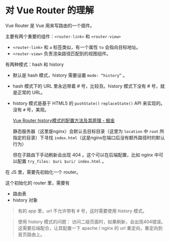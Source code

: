 # 对 Vue Router 的理解

Vue Router 是 Vue 用来写路由的一个插件。

主要有两个重要的组件：`<router-link>` 和 `<router-view>`

- `<router-link>` 和 `a` 标签类似，有一个属性 `to` 会指向目标地址。
- `<router-view>` 负责渲染路径匹配到的视图组件。

有两种模式：hash 和 history

- 默认是 hash 模式，history 需要设置 `mode: “history”` 。

- hash 模式下的 URL 里永远带着 # 号，比较丑。history 模式下没有 # 号，就是正常的 URL。

- history 模式是基于 HTML5 的 `pushState()` `replaceState()` API 来实现的。没有 `#` 号，美观。

  [Vue Router history模式的配置方法及其原理 - 掘金](https://juejin.cn/post/6844903856359342087)

  静态服务器（这里是nginx）会默认去目标目录（这里为 `location` 中 `root` 所指定的目录）下寻找 `index.html`（这是nginx在端口后没有额外路径时的默认行为）

  但在子路由下手动刷新会出现 404 。这个可以在后端配置，比如 nginx 中可以配置 `try_files: $uri $uri/ index.html` 。

在 JS 里，需要先初始化一个 router。

这个初始化的 router 里，需要有

- 路由表
- history 对象

> 有的 app 里，url 不允许带有 # 号，这时需要使用 history 模式。

> 使用 history 模式的问题：
> 访问二级页面时，如果刷新，会出现404错误。
> 这需要后端配合，让其配置一下 apache / nginx 的 url 重定向，重定向到首页路由上。
